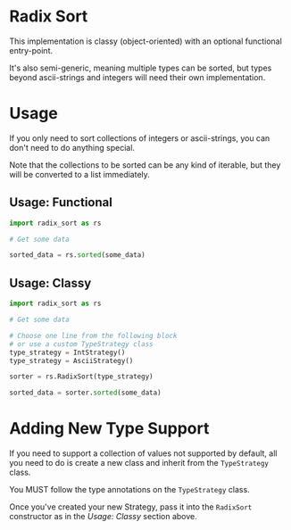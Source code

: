 # Radix Sort

This implementation is classy (object-oriented) with an optional functional entry-point.

It's also semi-generic, meaning multiple types can be sorted, but types beyond ascii-strings and integers will need their own implementation.

# Usage

If you only need to sort collections of integers or ascii-strings, you can don't need to do anything special.

Note that the collections to be sorted can be any kind of iterable, but they will be converted to a list immediately.

## Usage: Functional

```python
import radix_sort as rs

# Get some data

sorted_data = rs.sorted(some_data)
```

## Usage: Classy

```python
import radix_sort as rs

# Get some data

# Choose one line from the following block
# or use a custom TypeStrategy class
type_strategy = IntStrategy()
type_strategy = AsciiStrategy()

sorter = rs.RadixSort(type_strategy)

sorted_data = sorter.sorted(some_data)
```

# Adding New Type Support

If you need to support a collection of values not supported by default,
all you need to do is create a new class and inherit from the `TypeStrategy` class.

You MUST follow the type annotations on the `TypeStrategy` class.

Once you've created your new Strategy, pass it into the `RadixSort` constructor as in the _Usage: Classy_ section above.
